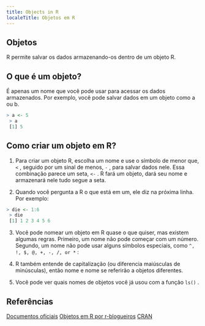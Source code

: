 ```yaml
---
title: Objects in R
localeTitle: Objetos em R
---
```

## Objetos

R permite salvar os dados armazenando-os dentro de um objeto R.

## O que é um objeto?

É apenas um nome que você pode usar para acessar os dados armazenados. Por exemplo, você pode salvar dados em um objeto como a ou b.

```r
> a <- 5 
 > a 
 [1] 5 
```

## Como criar um objeto em R?

1.  Para criar um objeto R, escolha um nome e use o símbolo de menor que, `<` , seguido por um sinal de menos, `-` , para salvar dados nele. Essa combinação parece um seta, `<-` . R fará um objeto, dará seu nome e armazenará nele tudo segue a seta.
    
2.  Quando você pergunta a R o que está em um, ele diz na próxima linha. Por exemplo:
    

```r
> die <- 1:6 
 > die 
 [1] 1 2 3 4 5 6 
```

3.  Você pode nomear um objeto em R quase o que quiser, mas existem algumas regras. Primeiro, um nome não pode começar com um número. Segundo, um nome não pode usar alguns símbolos especiais, como `^, !, $, @, +, -, /, or *` :
    
4.  R também entende de capitalização (ou diferencia maiúsculas de minúsculas), então nome e nome se referirão a objetos diferentes.
    
5.  Você pode ver quais nomes de objetos você já usou com a função `ls()` .
    

## Referências

[Documentos oficiais](https://cran.r-project.org/manuals.html) [Objetos em R por r-blogueiros](https://www.r-bloggers.com/classes-and-objects-in-r/) [CRAN](https://cran.r-project.org/doc/manuals/r-release/R-lang.html)

